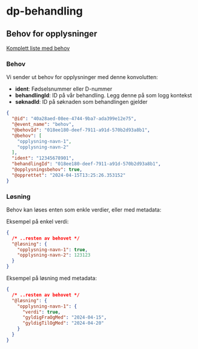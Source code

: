 # dp-behandling

## Behov for opplysninger

[Komplett liste med behov](./behov.approved.md)

### Behov

Vi sender ut behov for opplysninger med denne konvolutten:

* **ident**: Fødselsnummer eller D-nummer
* **behandlingId**: ID på vår behandling. Legg denne på som logg kontekst 
* **søknadId**: ID på søknaden som behandlingen gjelder

```json
{
  "@id": "40a28aed-08ee-4744-9ba7-ada399e12e75",
  "@event_name": "behov",
  "@behovId": "018ee180-deef-7911-a91d-570b2d93a8b1",
  "@behov": [
    "opplysning-navn-1",
    "opplysning-navn-2"
  ],
  "ident": "12345678901",
  "behandlingId": "018ee180-deef-7911-a91d-570b2d93a8b1",
  "@opplysningsbehov": true,
  "@opprettet": "2024-04-15T13:25:26.353152"
}
```

### Løsning

Behov kan løses enten som enkle verdier, eller med metadata:

Eksempel på enkel verdi:

```json
{
  /* ..resten av behovet */
  "@løsning": {
    "opplysning-navn-1": true,
    "opplysning-navn-2": 123123
  }
}
```

Eksempel på løsning med metadata:
```json
{
  /* ..resten av behovet */
  "@løsning": {
    "opplysning-navn-1": {
      "verdi": true,
      "gyldigFraOgMed": "2024-04-15",
      "gyldigTilOgMed": "2024-04-20"
    }
  }
}
```
